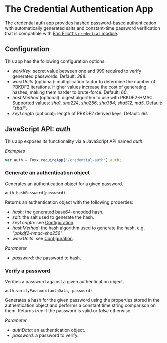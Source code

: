 # The Credential Authentication App

The credential auth app provides hashed password-based authentication with automatically generated salts and constant-time password verification that is compatible with [Eric Elliott's `credential` module](https://npmjs.org/package/credential).

## Configuration

This app has the following configuration options:

* *workKey*: secret value between one and 999 required to verify generated passwords. Default: *388*.
* *workUnits* (optional): multiplication factor to determine the number of PBKDF2 iterations. Higher values increase the cost of generating hashes, making them harder to brute-force. Default: *60*.
* *hashMethod* (optional): digest algorithm to use with PBKDF2-HMAC. Supported values: *sha1*, *sha224*, *sha256*, *sha384*, *sha512*, *md5*. Default: *"sha1"*.
* *keyLength* (optional): length of PBKDF2 derived keys. Default: *66*.

## JavaScript API: *auth*

This app exposes its functionality via a JavaScript API named *auth*.

*Examples*

```js
var auth = Foxx.requireApp('/credential-auth').auth;
```

### Generate an authentication object

Generates an authentication object for a given password.

`auth.hashPassword(password)`

Returns an authentication object with the following properties:

* *hash*: the generated base64-encoded hash.
* *salt*: the salt used to generate the hash.
* *keyLength*: see [Configuration](#configuration).
* *hashMethod*: the hash algorithm used to generate the hash, e.g. *"pbkdf2-hmac-sha256"*.
* *workUnits*: see [Configuration](#configuration).

*Parameter*

* *password*: the password to hash.

### Verify a password

Verifies a password against a given authentication object.

`auth.verifyPassword(authData, password)`

Generates a hash for the given password using the properties stored in the authentication object and performs a constant time string comparison on them. Returns *true* if the password is valid or *false* otherwise.

*Parameter*

* *authData*: an authentication object.
* *password*: a password to verify.
